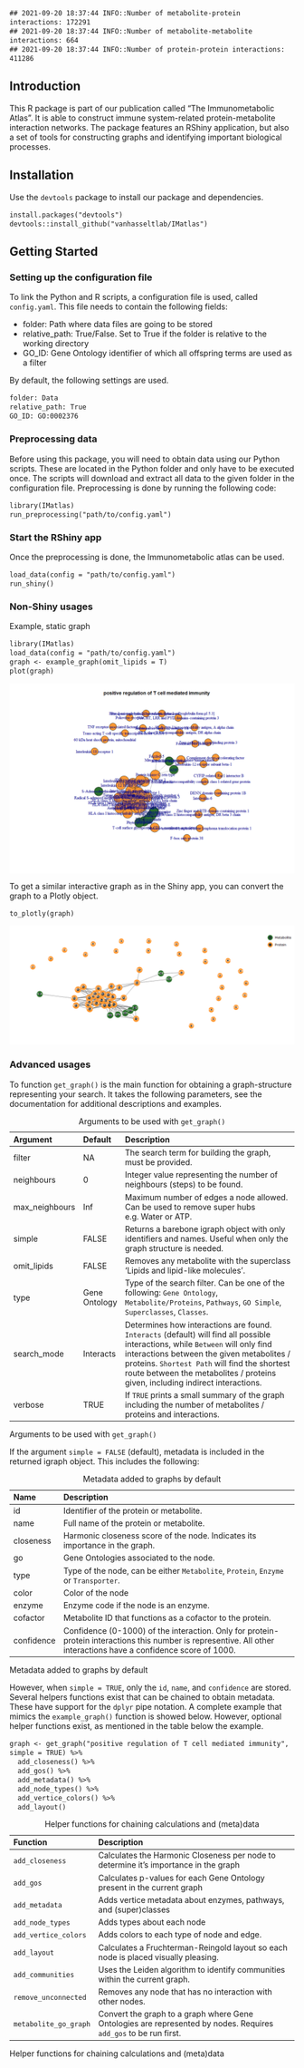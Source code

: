    ## 2021-09-20 18:37:44 INFO::Number of metabolite-protein interactions: 172291
    ## 2021-09-20 18:37:44 INFO::Number of metabolite-metabolite interactions: 664
    ## 2021-09-20 18:37:44 INFO::Number of protein-protein interactions: 411286

## Introduction

This R package is part of our publication called “The Immunometabolic
Atlas”. It is able to construct immune system-related protein-metabolite
interaction networks. The package features an RShiny application, but
also a set of tools for constructing graphs and identifying important
biological processes.

## Installation

Use the `devtools` package to install our package and dependencies.

    install.packages("devtools")
    devtools::install_github("vanhasseltlab/IMatlas")

## Getting Started

### Setting up the configuration file

To link the Python and R scripts, a configuration file is used, called
`config.yaml`. This file needs to contain the following fields:

-   folder: Path where data files are going to be stored
-   relative\_path: True/False. Set to True if the folder is relative to
    the working directory
-   GO\_ID: Gene Ontology identifier of which all offspring terms are
    used as a filter

By default, the following settings are used.

    folder: Data
    relative_path: True
    GO_ID: GO:0002376

### Preprocessing data

Before using this package, you will need to obtain data using our Python
scripts. These are located in the Python folder and only have to be
executed once. The scripts will download and extract all data to the
given folder in the configuration file. Preprocessing is done by running
the following code:

    library(IMatlas)
    run_preprocessing("path/to/config.yaml")

### Start the RShiny app

Once the preprocessing is done, the Immunometabolic atlas can be used.

    load_data(config = "path/to/config.yaml")
    run_shiny()

### Non-Shiny usages

Example, static graph

    library(IMatlas)
    load_data(config = "path/to/config.yaml")
    graph <- example_graph(omit_lipids = T)
    plot(graph)

<img src="README_files/figure-markdown_strict/unnamed-chunk-6-1.png" style="display: block; margin: auto;" />

To get a similar interactive graph as in the Shiny app, you can convert
the graph to a Plotly object.

    to_plotly(graph)

![](README_files/figure-markdown_strict/unnamed-chunk-8-1.png)

### Advanced usages

To function `get_graph()` is the main function for obtaining a
graph-structure representing your search. It takes the following
parameters, see the documentation for additional descriptions and
examples.

<table>
<caption>Arguments to be used with <code>get_graph()</code></caption>
<colgroup>
<col style="width: 4%" />
<col style="width: 4%" />
<col style="width: 91%" />
</colgroup>
<thead>
<tr class="header">
<th style="text-align: left;">Argument</th>
<th style="text-align: left;">Default</th>
<th style="text-align: left;">Description</th>
</tr>
</thead>
<tbody>
<tr class="odd">
<td style="text-align: left;">filter</td>
<td style="text-align: left;">NA</td>
<td style="text-align: left;">The search term for building the graph, must be provided.</td>
</tr>
<tr class="even">
<td style="text-align: left;">neighbours</td>
<td style="text-align: left;">0</td>
<td style="text-align: left;">Integer value representing the number of neighbours (steps) to be found.</td>
</tr>
<tr class="odd">
<td style="text-align: left;">max_neighbours</td>
<td style="text-align: left;">Inf</td>
<td style="text-align: left;">Maximum number of edges a node allowed. Can be used to remove super hubs e.g. Water or ATP.</td>
</tr>
<tr class="even">
<td style="text-align: left;">simple</td>
<td style="text-align: left;">FALSE</td>
<td style="text-align: left;">Returns a barebone igraph object with only identifiers and names. Useful when only the graph structure is needed.</td>
</tr>
<tr class="odd">
<td style="text-align: left;">omit_lipids</td>
<td style="text-align: left;">FALSE</td>
<td style="text-align: left;">Removes any metabolite with the superclass ‘Lipids and lipid-like molecules’.</td>
</tr>
<tr class="even">
<td style="text-align: left;">type</td>
<td style="text-align: left;">Gene Ontology</td>
<td style="text-align: left;">Type of the search filter. Can be one of the following: <code>Gene Ontology</code>, <code>Metabolite/Proteins</code>, <code>Pathways</code>, <code>GO Simple</code>, <code>Superclasses</code>, <code>Classes</code>.</td>
</tr>
<tr class="odd">
<td style="text-align: left;">search_mode</td>
<td style="text-align: left;">Interacts</td>
<td style="text-align: left;">Determines how interactions are found. <code>Interacts</code> (default) will find all possible interactions, while <code>Between</code> will only find interactions between the given metabolites / proteins. <code>Shortest Path</code> will find the shortest route between the metabolites / proteins given, including indirect interactions.</td>
</tr>
<tr class="even">
<td style="text-align: left;">verbose</td>
<td style="text-align: left;">TRUE</td>
<td style="text-align: left;">If <code>TRUE</code> prints a small summary of the graph including the number of metabolites / proteins and interactions.</td>
</tr>
</tbody>
</table>

Arguments to be used with `get_graph()`

If the argument `simple = FALSE` (default), metadata is included in the
returned igraph object. This includes the following:

<table>
<caption>Metadata added to graphs by default</caption>
<colgroup>
<col style="width: 6%" />
<col style="width: 93%" />
</colgroup>
<thead>
<tr class="header">
<th style="text-align: left;">Name</th>
<th style="text-align: left;">Description</th>
</tr>
</thead>
<tbody>
<tr class="odd">
<td style="text-align: left;">id</td>
<td style="text-align: left;">Identifier of the protein or metabolite.</td>
</tr>
<tr class="even">
<td style="text-align: left;">name</td>
<td style="text-align: left;">Full name of the protein or metabolite.</td>
</tr>
<tr class="odd">
<td style="text-align: left;">closeness</td>
<td style="text-align: left;">Harmonic closeness score of the node. Indicates its importance in the graph.</td>
</tr>
<tr class="even">
<td style="text-align: left;">go</td>
<td style="text-align: left;">Gene Ontologies associated to the node.</td>
</tr>
<tr class="odd">
<td style="text-align: left;">type</td>
<td style="text-align: left;">Type of the node, can be either <code>Metabolite</code>, <code>Protein</code>, <code>Enzyme</code> or <code>Transporter</code>.</td>
</tr>
<tr class="even">
<td style="text-align: left;">color</td>
<td style="text-align: left;">Color of the node</td>
</tr>
<tr class="odd">
<td style="text-align: left;">enzyme</td>
<td style="text-align: left;">Enzyme code if the node is an enzyme.</td>
</tr>
<tr class="even">
<td style="text-align: left;">cofactor</td>
<td style="text-align: left;">Metabolite ID that functions as a cofactor to the protein.</td>
</tr>
<tr class="odd">
<td style="text-align: left;">confidence</td>
<td style="text-align: left;">Confidence (0-1000) of the interaction. Only for protein-protein interactions this number is representive. All other interactions have a confidence score of 1000.</td>
</tr>
</tbody>
</table>

Metadata added to graphs by default

However, when `simple = TRUE`, only the `id`, `name`, and `confidence`
are stored. Several helpers functions exist that can be chained to
obtain metadata. These have support for the `dplyr` pipe notation. A
complete example that mimics the `example_graph()` function is showed
below. However, optional helper functions exist, as mentioned in the
table below the example.

    graph <- get_graph("positive regulation of T cell mediated immunity", simple = TRUE) %>%
      add_closeness() %>%
      add_gos() %>%
      add_metadata() %>%
      add_node_types() %>%
      add_vertice_colors() %>%
      add_layout()

<table>
<caption>Helper functions for chaining calculations and (meta)data</caption>
<colgroup>
<col style="width: 16%" />
<col style="width: 83%" />
</colgroup>
<thead>
<tr class="header">
<th style="text-align: left;">Function</th>
<th style="text-align: left;">Description</th>
</tr>
</thead>
<tbody>
<tr class="odd">
<td style="text-align: left;"><code>add_closeness</code></td>
<td style="text-align: left;">Calculates the Harmonic Closeness per node to determine it’s importance in the graph</td>
</tr>
<tr class="even">
<td style="text-align: left;"><code>add_gos</code></td>
<td style="text-align: left;">Calculates p-values for each Gene Ontology present in the current graph</td>
</tr>
<tr class="odd">
<td style="text-align: left;"><code>add_metadata</code></td>
<td style="text-align: left;">Adds vertice metadata about enzymes, pathways, and (super)classes</td>
</tr>
<tr class="even">
<td style="text-align: left;"><code>add_node_types</code></td>
<td style="text-align: left;">Adds types about each node</td>
</tr>
<tr class="odd">
<td style="text-align: left;"><code>add_vertice_colors</code></td>
<td style="text-align: left;">Adds colors to each type of node and edge.</td>
</tr>
<tr class="even">
<td style="text-align: left;"><code>add_layout</code></td>
<td style="text-align: left;">Calculates a Fruchterman-Reingold layout so each node is placed visually pleasing.</td>
</tr>
<tr class="odd">
<td style="text-align: left;"><code>add_communities</code></td>
<td style="text-align: left;">Uses the Leiden algorithm to identify communities within the current graph.</td>
</tr>
<tr class="even">
<td style="text-align: left;"><code>remove_unconnected</code></td>
<td style="text-align: left;">Removes any node that has no interaction with other nodes.</td>
</tr>
<tr class="odd">
<td style="text-align: left;"><code>metabolite_go_graph</code></td>
<td style="text-align: left;">Convert the graph to a graph where Gene Ontologies are represented by nodes. Requires <code>add_gos</code> to be run first.</td>
</tr>
</tbody>
</table>

Helper functions for chaining calculations and (meta)data
